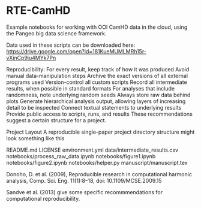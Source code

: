 # RTE-CamHD

Example notebooks for working with OOI CamHD data in the cloud, using the Pangeo
big data science framework.

Data used in these scripts can be downloaded here: 
https://drive.google.com/open?id=181KueMUMLMRh15r-vXinCp9iu4MYk7Pn

Reproducibility:
For every result, keep track of how it was produced
Avoid manual data-manipulation steps
Archive the exact versions of all external programs used
Version-control all custom scripts
Record all intermediate results, when possible in standard formats
For analyses that include randomness, note underlying random seeds
Always store raw data behind plots
Generate hierarchical analysis output, allowing layers of increasing detail to be inspected
Connect textual statements to underlying results
Provide public access to scripts, runs, and results
These recommendations suggest a certain structure for a project.

Project Layout
A reproducible single-paper project directory structure might look something like this

README.md
LICENSE
environment.yml
data/intermediate_results.csv
notebooks/process_raw_data.ipynb
notebooks/figure1.ipynb
notebooks/figure2.ipynb
notebooks/helper.py
manuscript/manuscript.tex

Donoho, D. et al. (2009), Reproducible research in computational harmonic analysis, Comp. Sci. Eng. 11(1):8–18, doi: 10.1109/MCSE.2009.15

Sandve et al. (2013) give some specific recommmendations for computational reproducibility.

